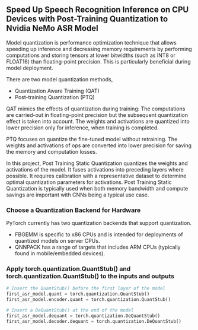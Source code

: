 ## Speed Up Speech Recognition Inference on CPU Devices with Post-Training Quantization to Nvidia NeMo ASR Model

Model quantization is performance optimization technique that allows speeding up inference and decreasing memory requirements 
by performing computations and storing tensors at lower bitwidths (such as INT8 or FLOAT16) than floating-point precision. 
This is particularly beneficial during model deployment.

There are two model quantization methods, 
- Quantization Aware Training (QAT)
- Post-training Quantization (PTQ)

QAT mimics the effects of quantization during training: 
The computations are carried-out in floating-point precision but the subsequent quantization effect is taken into account. 
The weights and activations are quantized into lower precision only for inference, when training is completed. 

PTQ focuses on quantize the fine-tuned model without retraining. 
The weights and activations of ops are converted into lower precision for saving the memory and computation losses.

In this project, Post Training Static Quantization quantizes the weights and activations of the model. 
It fuses activations into preceding layers where possible. 
It requires calibration with a representative dataset to determine optimal quantization parameters for activations. 
Post Training Static Quantization is typically used when both memory bandwidth and compute savings are important with CNNs being a typical use case. 

### Choose a Quantization Backend for Hardware
PyTorch currently has two quantization backends that support quantization.
- FBGEMM is specific to x86 CPUs and is intended for deployments of quantized models on server CPUs.
- QNNPACK has a range of targets that includes ARM CPUs (typically found in mobile/embedded devices).

### Apply torch.quantization.QuantStub() and torch.quantization.QuantStub() to the inputs and outputs
```python
# Insert the QuantStub() before the first layer of the model
first_asr_model.quant = torch.quantization.QuantStub()
first_asr_model.encoder.quant = torch.quantization.QuantStub()

# Insert a DeQuantStub() at the end of the model
first_asr_model.dequant = torch.quantization.DeQuantStub()
first_asr_model.decoder.dequant = torch.quantization.DeQuantStub()
```

